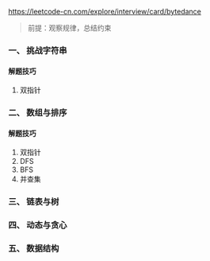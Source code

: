 https://leetcode-cn.com/explore/interview/card/bytedance

> 前提：观察规律，总结约束

### 一、 挑战字符串

#### 解题技巧

1. 双指针

### 二、 数组与排序

#### 解题技巧

1. 双指针
2. DFS
3. BFS
4. 并查集

### 三、 链表与树


### 四、 动态与贪心


### 五、 数据结构